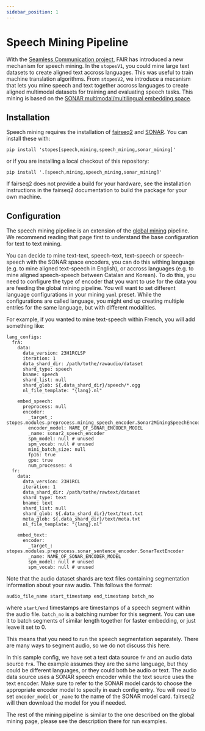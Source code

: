 ```yaml
---
sidebar_position: 1
---
```


# Speech Mining Pipeline

With the [Seamless Communication project](https://github.com/facebookresearch/seamless_communication), FAIR has introduced a new mechanism for speech mining. In the `stopesV1`, you could mine large text datasets to create aligned text accross languages. This was useful to train machine translation algorithms. From `stopesV2`, we introduce a mecanism that lets you mine speech and text together accross languages to create aligned multimodal datasets for training and evaluating speech tasks. This mining is based on the [SONAR multimodal/multilingual embedding space](https://github.com/facebookresearch/SONAR).

## Installation

Speech mining requires the installation of [fairseq2](https://github.com/facebookresearch/fairseq2) and [SONAR](https://github.com/facebookresearch/SONAR). You can install these with:

```
pip install 'stopes[speech,mining,speech_mining,sonar_mining]'
```

or if you are installing a local checkout of this repository:

```
pip install '.[speech,mining,speech_mining,sonar_mining]'
```

If fairseq2 does not provide a build for your hardware, see the installation instructions in the fairseq2 documentation to build the package for your own machine.

## Configuration

The speech mining pipeline is an extension of the [global mining](https://facebookresearch.github.io/stopes/docs/pipelines/global_mining) pipeline. We recommend reading that page first to understand the base configuration for text to text mining.

You can decide to mine text-text, speech-text, text-speech or speech-speech with the SONAR space encoders, you can do this withing language (e.g. to mine aligned text-speech in English), or accross languages (e.g. to mine aligned speech-speech between Catalan and Korean). To do this, you need to configure the type of encoder that you want to use for the data you are feeding the global mining pipeline. You will want to set different language configurations in your mining `yaml` preset. While the configurations are called language, you might end up creating multiple entries for the same language, but with different modalities.

For example, if you wanted to mine text-speech within French, you will add something like:

```
lang_configs:
  frA:
    data:
      data_version: 23H1RCLSP
      iteration: 1
      data_shard_dir: /path/tothe/rawaudio/dataset
      shard_type: speech
      bname: speech
      shard_list: null
      shard_glob: ${.data_shard_dir}/speech/*.ogg
      nl_file_template: "{lang}.nl"

    embed_speech:
      preprocess: null
      encoder:
        _target_: stopes.modules.preprocess.mining_speech_encoder.Sonar2MiningSpeechEncoder
        encoder_model: NAME_OF_SONAR_ENCODER_MODEL
        _name: sonar2_speech_encoder
        spm_model: null # unused
        spm_vocab: null # unused
        mini_batch_size: null
        fp16: true
        gpu: true
        num_processes: 4
  fr:
    data:
      data_version: 23H1RCL
      iteration: 1
      data_shard_dir: /path/tothe/rawtext/dataset
      shard_type: text
      bname: text
      shard_list: null
      shard_glob: ${.data_shard_dir}/text/text.txt
      meta_glob: ${.data_shard_dir}/text/meta.txt
      nl_file_template: "{lang}.nl"

    embed_text:
      encoder:
        _target_: stopes.modules.preprocess.sonar_sentence_encoder.SonarTextEncoder
        _name: NAME_OF_SONAR_ENCODER_MODEL
        spm_model: null # unused
        spm_vocab: null # unused
```

Note that the audio dataset shards are text files containing segmentation information about your raw audio. This follows the format:

```
audio_file_name start_timestamp end_timestamp batch_no
```

where `start/end` timestamps are timestamps of a speech segment within the audio file. `batch_no` is a batching number for this segment. You can use it to batch segments of similar length together for faster embedding, or just leave it set to 0. 

This means that you need to run the speech segmentation separately. There are many ways to segment audio, so we do not discuss this here.

In this sample config, we have set a text data source `fr` and an audio data source `frA`. The example assumes they are the same language, but they could be different languages, or they could both be audio or text. The audio data source uses a SONAR speech encoder while the text source uses the text encoder. Make sure to refer to the SONAR model cards to choose the appropriate encoder model to specify in each config entry. You will need to set `encoder_model` or `_name` to the name of the SONAR model card. fairseq2 will then download the model for you if needed.

The rest of the mining pipeline is similar to the one described on the global mining page, please see the description there for run examples.